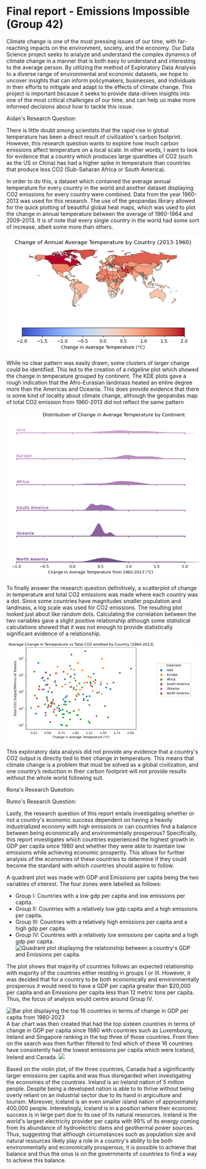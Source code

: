 # Final report - Emissions Impossible (Group 42)

Climate change is one of the most pressing issues of our time, with far-reaching impacts on the environment, society, and the economy. Our Data Science project seeks to analyze and understand the complex dynamics of climate change in a manner that is both easy to understand and interesting to the average person. By utilizing the method of Exploratory Data Analysis to a diverse range of environmental and economic datasets, we hope to uncover insights that can inform policymakers, businesses, and individuals in their efforts to mitigate and adapt to the effects of climate change. This project is important because it seeks to provide data-driven insights into one of the most critical challenges of our time, and can help us make more informed decisions about how to tackle this issue.

Aidan's Research Question:

There is little doubt among scientists that the rapid rise in global temperature has been a direct result of civilization's carbon footprint. However, this research question wants to explore how much carbon emissions affect temperature on a local scale. In other words, I want to look for evidence that a country which produces large quantities of CO2 (such as the US or China) has had a higher spike in temperature than countries that produce less CO2 (Sub-Saharan Africa or South America).

In order to do this, a dataset which contained the average annual temperature for every country in the world and another dataset displaying CO2 emissions for every country were combined. Data from the year 1960-2013 was used for this research. The use of the geopandas library allowed for the quick plotting of beautiful global heat maps, which was used to plot the change in annual temperature between the average of 1960-1964 and 2009-2013. It is of note that every single country in the world had some sort of increase, albeit some more than others. 

![](images/TempPlot_Aidan.PNG "World heatmap displaying the change in temperature from 1960-2013 for every country")

While no clear pattern was easily drawn, some clusters of larger change could be identified. This led to the creation of a ridgeline plot which showed the change in temperature grouped by continent. The KDE plots gave a rough indication that the Afro-Eurasian landmass heated an entire degree more than the Americas and Oceania. This does provide evidence that there is some kind of locality about climate change, although the geopandas map of total CO2 emission from 1960-2013 did not reflect the same pattern

![](images/Ridgeline_Aidan.PNG "RidgeLine plot displaying the distribution of change in temperature grouped by continent")

To finally answer the research question definitively, a scatterplot of change in temperature and total CO2 emissions was made where each country was a dot. Since some countries have magnitudes smaller population and landmass, a log scale was used for CO2 emissions. The resulting plot looked just about like random dots. Calculating the correlation between the two variables gave a slight positive relationship although some statistical calculations showed that it was not enough to provide statistically significant evidence of a relationship.

![](images/ScatterPlot_Aidan.PNG "Scatterplot showing the relationship between a country's change in temperature and total CO2 emissions")

This exploratory data analysis did not provide any evidence that a country's CO2 output is directly tied to their change in temperature. This means that climate change is a problem that must be solved as a global civilization, and one country’s reduction in their carbon footprint will not provide results without the whole world following suit.


Rona's Research Question:

Rumo's Research Question:

Lastly, the research question of this report entails investigating whether or not a country's economic success dependent on having a heavily industrialized economy with high emissions or can countries find a balance between being economically and environmentally prosperous? Specifically, this report investigates which countries experienced the highest growth in GDP per capita since 1980 and whether they were able to maintain low emissions while achieving economic prosperity. This allows for further analysis of the economies of these countries to determine if they could become the standard with which countries should aspire to follow. 

A quadrant plot was made with GDP and Emissions per capita being the two variables of interest. The four zones were labelled as follows:
- Group I: Countries with a low gdp per capita and low emissions per capita.
- Group II: Countries with a relatively low gdp capita and a high emissions per capita.
- Group III: Countries with a relatively high emissions per capita and a high gdp per capita.
- Group IV: Countries with a relatively low emissions per capita and a high gdp per capita.
![](../images/Quadrant_plot.png "Quadrant plot displaying the relationship between a country's GDP and Emissions per capita.")

The plot shows that majority of countries follows an expected relationship with majority of the countries either residing in groups I or III. However, it was decided that for a country to be both economically and environmentally prosperous it would need to have a GDP per capita greater than $20,000 per capita and an Emissions per capita less than 12 metric tons per capita. Thus, the focus of analysis would centre around Group IV.

![](../images/bar_plot.png "Bar plot displaying the top 16 countries in terms of change in GDP per capita from 1980-2023")
A bar chart was then created that had the top sixteen countries in terms of change in GDP per capita since 1980 with countries such as Luxembourg, Ireland and Singapore ranking in the top three of those countries. From then on the search was then further filtered to find which of these 16 countries have consistently had the lowest emissions per capita which were Iceland, Ireland and Canada.
![](../images/Violin_plot.png)

Based on the violin plot, of the three countries, Canada had a siginificantly larger emissions per capita and was thus disregarded when investigating the economies of the countries. Ireland is an Ireland nation of 5 million people. Despite being a developed nation is able to to thrive without being overly reliant on an industrial sector due to its hand in argiculture and tourism. Moreover, Iceland is an even smaller island nation of approximately 400,000 people. Interestingly, Iceland is in a position where their economic success is in large part due to its use of its natural resources. Iceland is the world's largest electricity provider per capita with 99% of its energy coming from its abundance of hydroelectric dams and geothermal power sources. Thus, suggesting that although circumstances such as population size and natural resources likely play a role in a country's ability to be both environmentally and economically prosperous, it is possible to achieve that balance and thus the onus is on the governments of countries to find a way to achieve this balance. 

